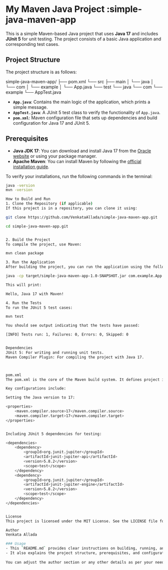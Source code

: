 # My Maven Java Project :simple-java-maven-app

This is a simple Maven-based Java project that uses **Java 17** and includes **JUnit 5** for unit testing. The project consists of a basic Java application and corresponding test cases.

## Project Structure

The project structure is as follows:



simple-java-maven-app/
├── pom.xml
└── src
    ├── main
    │   └── java
    │       └── com
    │           └── example
    │               └── App.java
    └── test
        └── java
            └── com
                └── example
                    └── AppTest.java



- **`App.java`**: Contains the main logic of the application, which prints a simple message.
- **`AppTest.java`**: A JUnit 5 test class to verify the functionality of `App.java`.
- **`pom.xml`**: Maven configuration file that sets up dependencies and build configuration for Java 17 and JUnit 5.

## Prerequisites

- **Java JDK 17**: You can download and install Java 17 from the [Oracle website](https://www.oracle.com/java/technologies/javase-jdk17-downloads.html) or using your package manager.
- **Apache Maven**: You can install Maven by following the [official installation guide](https://maven.apache.org/install.html).

To verify your installations, run the following commands in the terminal:

```bash
java -version
mvn -version

How to Build and Run
1. Clone the Repository (if applicable)
If this project is in a repository, you can clone it using:

git clone https://github.com/VenkataAllada/simple-java-maven-app.git

cd simple-java-maven-app.git


2. Build the Project
To compile the project, use Maven:

mvn clean package

3. Run the Application
After building the project, you can run the application using the following command:

java -cp target/simple-java-maven-app-1.0-SNAPSHOT.jar com.example.App

This will print:

Hello, Java 17 with Maven!

4. Run the Tests
To run the JUnit 5 test cases:

mvn test

You should see output indicating that the tests have passed:

[INFO] Tests run: 1, Failures: 0, Errors: 0, Skipped: 0


Dependencies
JUnit 5: For writing and running unit tests.
Maven Compiler Plugin: For compiling the project with Java 17.



pom.xml
The pom.xml is the core of the Maven build system. It defines project information, build plugins, and dependencies.

Key configurations include:

Setting the Java version to 17:

<properties>
    <maven.compiler.source>17</maven.compiler.source>
    <maven.compiler.target>17</maven.compiler.target>
</properties>


Including JUnit 5 dependencies for testing:

<dependencies>
    <dependency>
        <groupId>org.junit.jupiter</groupId>
        <artifactId>junit-jupiter-api</artifactId>
        <version>5.8.2</version>
        <scope>test</scope>
    </dependency>
    <dependency>
        <groupId>org.junit.jupiter</groupId>
        <artifactId>junit-jupiter-engine</artifactId>
        <version>5.8.2</version>
        <scope>test</scope>
    </dependency>
</dependencies>


License
This project is licensed under the MIT License. See the LICENSE file for details

Author
Venkata Allada

### Usage
- This `README.md` provides clear instructions on building, running, and testing the project.
- It also explains the project structure, prerequisites, and configurations.
  
You can adjust the author section or any other details as per your needs!

